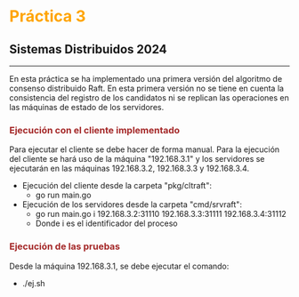 # <font color="orange">Práctica 3</font>
Sistemas Distribuidos 2024
---
---
En esta práctica se ha implementado una primera versión del algoritmo de consenso
distribuido Raft. En esta primera versión no se tiene en cuenta la consistencia 
del registro de los candidatos ni se replican las operaciones en las máquinas de
estado de los servidores.

### <font color="brown">Ejecución con el cliente implementado</font>
Para ejecutar el cliente se debe hacer de forma manual. Para la ejecución del 
cliente se hará uso de la máquina "192.168.3.1" y los servidores se ejecutarán 
en las máquinas 192.168.3.2, 192.168.3.3 y 192.168.3.4.
- Ejecución del cliente desde la carpeta "pkg/cltraft":
	- go run main.go
- Ejecución de los servidores desde la carpeta "cmd/srvraft":
	- go run main.go i 192.168.3.2:31110 192.168.3.3:31111 192.168.3.4:31112
	- Donde i es el identificador del proceso


### <font color="brown">Ejecución de las pruebas</font>
Desde la máquina 192.168.3.1, se debe ejecutar el comando:
- ./ej.sh